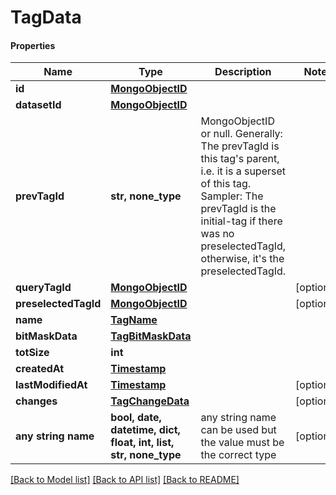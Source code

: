 # TagData

#### Properties
Name | Type | Description | Notes
------------ | ------------- | ------------- | -------------
**id** | [**MongoObjectID**](MongoObjectID.md) |  | 
**datasetId** | [**MongoObjectID**](MongoObjectID.md) |  | 
**prevTagId** | **str, none_type** | MongoObjectID or null.  Generally: The prevTagId is this tag&#x27;s parent, i.e. it is a superset of this tag. Sampler: The prevTagId is the initial-tag if there was no preselectedTagId, otherwise, it&#x27;s the preselectedTagId.  | 
**queryTagId** | [**MongoObjectID**](MongoObjectID.md) |  | [optional] 
**preselectedTagId** | [**MongoObjectID**](MongoObjectID.md) |  | [optional] 
**name** | [**TagName**](TagName.md) |  | 
**bitMaskData** | [**TagBitMaskData**](TagBitMaskData.md) |  | 
**totSize** | **int** |  | 
**createdAt** | [**Timestamp**](Timestamp.md) |  | 
**lastModifiedAt** | [**Timestamp**](Timestamp.md) |  | [optional] 
**changes** | [**TagChangeData**](TagChangeData.md) |  | [optional] 
**any string name** | **bool, date, datetime, dict, float, int, list, str, none_type** | any string name can be used but the value must be the correct type | [optional]

[[Back to Model list]](../README.md#documentation-for-models) [[Back to API list]](../README.md#documentation-for-api-endpoints) [[Back to README]](../README.md)

